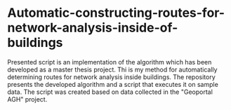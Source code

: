 # Automatic-constructing-routes-for-network-analysis-inside-of-buildings
Presented script is an implementation of the algorithm which has been developed as a master thesis project. Thi is my method for automatically determining routes for network analysis inside buildings. The repository presents the developed algorithm and a script that executes it on sample data. The script was created based on data collected in the "Geoportal AGH" project.
